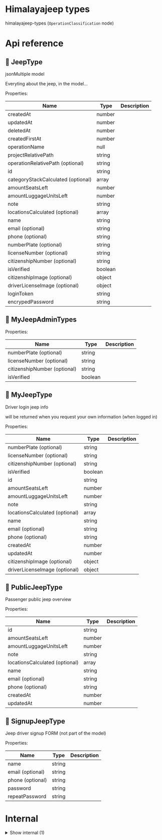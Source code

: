 # Himalayajeep types

himalayajeep-types (`OperationClassification` node)



# Api reference

## 🔸 JeepType

jsonMultiple model



Everyting about the jeep, in the model...





Properties: 

 | Name | Type | Description |
|---|---|---|
| createdAt  | number |  |
| updatedAt  | number |  |
| deletedAt  | number |  |
| createdFirstAt  | number |  |
| operationName  | null |  |
| projectRelativePath  | string |  |
| operationRelativePath (optional) | string |  |
| id  | string |  |
| categoryStackCalculated (optional) | array |  |
| amountSeatsLeft  | number |  |
| amountLuggageUnitsLeft  | number |  |
| note  | string |  |
| locationsCalculated (optional) | array |  |
| name  | string |  |
| email (optional) | string |  |
| phone (optional) | string |  |
| numberPlate (optional) | string |  |
| licenseNumber (optional) | string |  |
| citizenshipNumber (optional) | string |  |
| isVerified  | boolean |  |
| citizenshipImage (optional) | object |  |
| driverLicenseImage (optional) | object |  |
| loginToken  | string |  |
| encrypedPassword  | string |  |



## 🔹 MyJeepAdminTypes

Properties: 

 | Name | Type | Description |
|---|---|---|
| numberPlate (optional) | string |  |
| licenseNumber (optional) | string |  |
| citizenshipNumber (optional) | string |  |
| isVerified  | boolean |  |



## 🔹 MyJeepType

Driver login jeep info

will be returned when you request your own information (when logged in)





Properties: 

 | Name | Type | Description |
|---|---|---|
| numberPlate (optional) | string |  |
| licenseNumber (optional) | string |  |
| citizenshipNumber (optional) | string |  |
| isVerified  | boolean |  |
| id  | string |  |
| amountSeatsLeft  | number |  |
| amountLuggageUnitsLeft  | number |  |
| note  | string |  |
| locationsCalculated (optional) | array |  |
| name  | string |  |
| email (optional) | string |  |
| phone (optional) | string |  |
| createdAt  | number |  |
| updatedAt  | number |  |
| citizenshipImage (optional) | object |  |
| driverLicenseImage (optional) | object |  |



## 🔹 PublicJeepType

Passenger public jeep overview





Properties: 

 | Name | Type | Description |
|---|---|---|
| id  | string |  |
| amountSeatsLeft  | number |  |
| amountLuggageUnitsLeft  | number |  |
| note  | string |  |
| locationsCalculated (optional) | array |  |
| name  | string |  |
| email (optional) | string |  |
| phone (optional) | string |  |
| createdAt  | number |  |
| updatedAt  | number |  |



## 🔹 SignupJeepType

Jeep driver signup FORM (not part of the model)





Properties: 

 | Name | Type | Description |
|---|---|---|
| name  | string |  |
| email (optional) | string |  |
| phone (optional) | string |  |
| password  | string |  |
| repeatPassword  | string |  |


# Internal

<details><summary>Show internal (1)</summary>
    
  # 🔸 LocationType

jsonMultiple model



Jeep location





Properties: 

 | Name | Type | Description |
|---|---|---|
| createdAt  | number |  |
| updatedAt  | number |  |
| deletedAt  | number |  |
| createdFirstAt  | number |  |
| operationName  | null |  |
| projectRelativePath  | string |  |
| operationRelativePath (optional) | string |  |
| id  | string |  |
| categoryStackCalculated (optional) | array |  |
| jeepId  | string |  |
| latitude  | number |  |
| longitude  | number |  |
| nearbyVillage  | string |  |

  </details>

